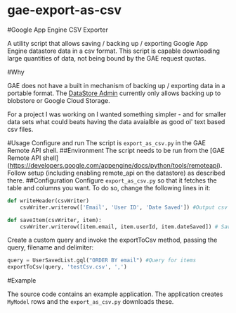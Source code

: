 gae-export-as-csv
=================

#Google App Engine CSV Exporter

A utility script that allows saving / backing up / exporting Google App Engine datastore data in a csv format. This script is capable downloading large quantities of data, not being bound by the GAE request quotas. 

#Why

GAE does not have a built in mechanism of backing up / exporting data in a portable format. The [DataStore Admin](https://developers.google.com/appengine/docs/adminconsole/datastoreadmin#backing_up_data) currently only allows backing up to blobstore or Google Cloud Storage. 

For a project I was working on I wanted something simpler - and for smaller data sets what could beats having the data avaialble as good ol' text based csv files.

#Usage
Configure and run The script is `export_as_csv.py` in the GAE Remote API shell.
##Environment
The script needs to be run from the [GAE Remote API shell] (https://developers.google.com/appengine/docs/python/tools/remoteapi). Follow setup (including enabling remote_api on the datastore) as described there.
##Configuration
Configure `export_as_csv.py` so that it fetches the table and columns you want. To do so, change the following lines in it:
```python
def writeHeader(csvWriter)
	csvWriter.writerow(['Email', 'User ID', 'Date Saved']) #Output csv header

def saveItem(csvWriter, item):
	csvWriter.writerow([item.email, item.userId, item.dateSaved]) # Save items in preferred format
```

Create a custom query and invoke the exportToCsv method, passing the query, filename and delimiter:

```python
query = UserSavedList.gql("ORDER BY email") #Query for items
exportToCsv(query, 'testCsv.csv', ',')
```

#Example

The source code contains an example application. The application creates `MyModel` rows and the `export_as_csv.py` downloads these.

